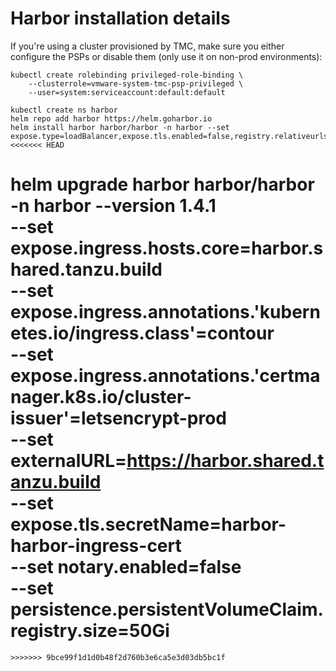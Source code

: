 # Harbor installation details

If you're using a cluster provisioned by TMC, make sure you either configure the PSPs or disable them (only use it on non-prod environments):

```
kubectl create rolebinding privileged-role-binding \
    --clusterrole=vmware-system-tmc-psp-privileged \
    --user=system:serviceaccount:default:default
```

```
kubectl create ns harbor
helm repo add harbor https://helm.goharbor.io
helm install harbor harbor/harbor -n harbor --set expose.type=loadBalancer,expose.tls.enabled=false,registry.relativeurls=true,externalURL=http://harbor.shared.tanzu.build
<<<<<<< HEAD
```


helm upgrade harbor harbor/harbor -n harbor --version 1.4.1 \
    --set expose.ingress.hosts.core=harbor.shared.tanzu.build \
    --set expose.ingress.annotations.'kubernetes\.io/ingress\.class'=contour \
    --set expose.ingress.annotations.'certmanager\.k8s\.io/cluster-issuer'=letsencrypt-prod \
    --set externalURL=https://harbor.shared.tanzu.build \
    --set expose.tls.secretName=harbor-harbor-ingress-cert \
    --set notary.enabled=false \
    --set persistence.persistentVolumeClaim.registry.size=50Gi
=======
```
>>>>>>> 9bce99f1d1d0b48f2d760b3e6ca5e3d03db5bc1f
